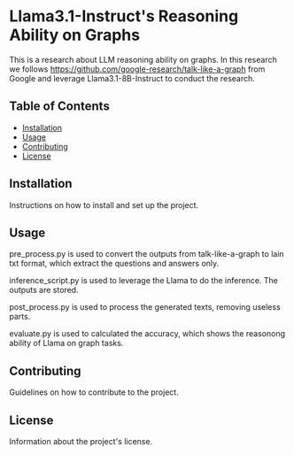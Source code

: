 # Llama3.1-Instruct's Reasoning Ability on Graphs

This is a research about LLM reasoning ability on graphs. In this research we follows https://github.com/google-research/talk-like-a-graph from Google and leverage Llama3.1-8B-Instruct to conduct the research.

## Table of Contents

- [Installation](#installation)
- [Usage](#usage)
- [Contributing](#contributing)
- [License](#license)

## Installation

Instructions on how to install and set up the project.

## Usage

pre_process.py is used to convert the outputs from talk-like-a-graph to lain txt format, which extract the questions and answers only.

inference_script.py is used to leverage the Llama to do the inference. The outputs are stored.

post_process.py is used to process the generated texts, removing useless parts.

evaluate.py is used to calculated the accuracy, which shows the reasonong ability of Llama on graph tasks.

## Contributing

Guidelines on how to contribute to the project.

## License

Information about the project's license.
